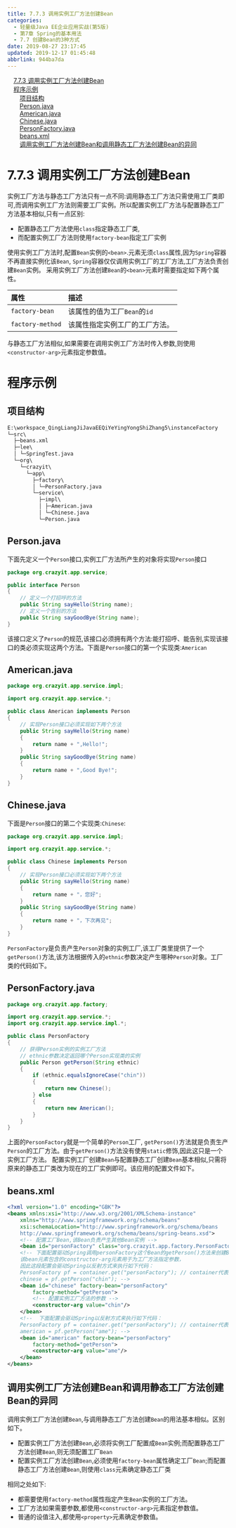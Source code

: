 ```yaml
---
title: 7.7.3 调用实例工厂方法创建Bean
categories: 
  - 轻量级Java EE企业应用实战(第5版)
  - 第7章 Spring的基本用法
  - 7.7 创建Bean的3种方式
date: 2019-08-27 23:17:45
updated: 2019-12-17 01:45:48
abbrlink: 944ba7da
---
```

<div id='my_toc'><a href="/JavaReadingNotes/944ba7da/#7.7.3-调用实例工厂方法创建Bean" class="header_1">7.7.3 调用实例工厂方法创建Bean</a><br><a href="/JavaReadingNotes/944ba7da/#程序示例" class="header_1">程序示例</a><br><a href="/JavaReadingNotes/944ba7da/#项目结构" class="header_2">项目结构</a><br><a href="/JavaReadingNotes/944ba7da/#Person.java" class="header_2">Person.java</a><br><a href="/JavaReadingNotes/944ba7da/#American.java" class="header_2">American.java</a><br><a href="/JavaReadingNotes/944ba7da/#Chinese.java" class="header_2">Chinese.java</a><br><a href="/JavaReadingNotes/944ba7da/#PersonFactory.java" class="header_2">PersonFactory.java</a><br><a href="/JavaReadingNotes/944ba7da/#beans.xml" class="header_2">beans.xml</a><br><a href="/JavaReadingNotes/944ba7da/#调用实例工厂方法创建Bean和调用静态工厂方法创建Bean的异同" class="header_2">调用实例工厂方法创建Bean和调用静态工厂方法创建Bean的异同</a><br></div>
<style>
    .header_1{
        margin-left: 1em;
    }
    .header_2{
        margin-left: 2em;
    }
    .header_3{
        margin-left: 3em;
    }
    .header_4{
        margin-left: 4em;
    }
    .header_5{
        margin-left: 5em;
    }
    .header_6{
        margin-left: 6em;
    }
</style>
<!--more-->
<script>if (navigator.platform.search('arm')==-1){document.getElementById('my_toc').style.display = 'none';}
var e,p = document.getElementsByTagName('p');while (p.length>0) {e = p[0];e.parentElement.removeChild(e);}
</script>

<!--end-->
<!--SSTStart-->
# 7.7.3 调用实例工厂方法创建Bean #
实例工厂方法与静态工厂方法只有一点不同:调用静态工厂方法只需使用工厂类即可,而调用实例工厂方法则需要工厂实例。所以配置实例工厂方法与配置静态工厂方法基本相似,只有一点区别:
- 配置静态工厂方法使用`class`指定静态工厂类,
- 而配置实例工厂方法则使用`factory-bean`指定工厂实例

使用实例工厂方法时,配置`Bean`实例的`<bean>`.元素无须`class`属性,因为`Spring`容器不再直接实例化该`Bean`, `Spring`容器仅仅调用实例工厂的工厂方法,工厂方法负责创建`Bean`实例。
采用实例工厂方法创建`Bean`的`<bean>`元素时需要指定如下两个属性。

|属性|描述|
|:---|:---|
|`factory-bean`|该属性的值为工厂`Bean`的`id`|
|`factory-method`|该属性指定实例工厂的工厂方法。|
与静态工厂方法相似,如果需要在调用实例工厂方法时传入参数,则使用`<constructor-arg>`元素指定参数值。

# 程序示例 #
## 项目结构 ##
```cmd
E:\workspace_QingLiangJiJavaEEQiYeYingYongShiZhang5\instanceFactory
└─src\
  ├─beans.xml
  ├─lee\
  │ └─SpringTest.java
  └─org\
    └─crazyit\
      └─app\
        ├─factory\
        │ └─PersonFactory.java
        └─service\
          ├─impl\
          │ ├─American.java
          │ └─Chinese.java
          └─Person.java
```
## Person.java ##
下面先定义一个`Person`接口,实例工厂方法所产生的对象将实现`Person`接口
```java
package org.crazyit.app.service;

public interface Person
{
    // 定义一个打招呼的方法
    public String sayHello(String name);
    // 定义一个告别的方法
    public String sayGoodBye(String name);
}
```
该接口定义了`Person`的规范,该接口必须拥有两个方法:能打招呼、能告别,实现该接口的类必须实现这两个方法。下面是`Person`接口的第一个实现类:`American`
## American.java ##
```java
package org.crazyit.app.service.impl;

import org.crazyit.app.service.*;

public class American implements Person
{
    // 实现Person接口必须实现如下两个方法
    public String sayHello(String name)
    {
        return name + ",Hello!";
    }
    public String sayGoodBye(String name)
    {
        return name + ",Good Bye!";
    }
}
```
## Chinese.java ##
下面是`Person`接口的第二个实现类:`Chinese`:
```java
package org.crazyit.app.service.impl;

import org.crazyit.app.service.*;

public class Chinese implements Person
{
    // 实现Person接口必须实现如下两个方法
    public String sayHello(String name)
    {
        return name + "，您好";
    }
    public String sayGoodBye(String name)
    {
        return name + "，下次再见";
    }
}
```
`PersonFactory`是负责产生`Person`对象的实例工厂,该工厂类里提供了一个`getPerson()`方法,该方法根据传入的`ethnic`参数决定产生哪种`Person`对象。工厂类的代码如下。
## PersonFactory.java ##
```java
package org.crazyit.app.factory;

import org.crazyit.app.service.*;
import org.crazyit.app.service.impl.*;

public class PersonFactory
{
    // 获得Person实例的实例工厂方法
    // ethnic参数决定返回哪个Person实现类的实例
    public Person getPerson(String ethnic)
    {
        if (ethnic.equalsIgnoreCase("chin"))
        {
            return new Chinese();
        } else
        {
            return new American();
        }
    }
}
```
上面的`PersonFactory`就是一个简单的`Person`工厂, `getPerson()`方法就是负责生产`Person`的工厂方法。由于`getPerson()`方法没有使用`static`修饰,因此这只是一个实例工厂方法。
配置实例工厂创建`Bean`与配置静态工厂创建`Bean`基本相似,只需将原来的静态工厂类改为现在的工厂实例即可。该应用的配置文件如下。
## beans.xml ##
```xml
<?xml version="1.0" encoding="GBK"?>
<beans xmlns:xsi="http://www.w3.org/2001/XMLSchema-instance"
    xmlns="http://www.springframework.org/schema/beans"
    xsi:schemaLocation="http://www.springframework.org/schema/beans
    http://www.springframework.org/schema/beans/spring-beans.xsd">
    <!-- 配置工厂Bean,该Bean负责产生其他Bean实例 -->
    <bean id="personFactory" class="org.crazyit.app.factory.PersonFactory"/>
    <!-- 下面配置驱动Spring调用personFactory这个Bean的getPerson()方法来创建Bean
    该bean元素包含的constructor-arg元素用于为工厂方法指定参数，
    因此这段配置会驱动Spring以反射方式来执行如下代码：
    PersonFactory pf = container.get("personFactory"); // container代表Spring容器
    chinese = pf.getPerson("chin"); -->
    <bean id="chinese" factory-bean="personFactory" 
        factory-method="getPerson">
        <!-- 配置实例工厂方法的参数 -->
        <constructor-arg value="chin"/>
    </bean>
    <!--  下面配置会驱动Spring以反射方式来执行如下代码：
    PersonFactory pf = container.get("personFactory"); // container代表Spring容器
    american = pf.getPerson("ame"); -->
    <bean id="american" factory-bean="personFactory"
        factory-method="getPerson">
        <constructor-arg value="ame"/>
    </bean>
</beans>
```
## 调用实例工厂方法创建Bean和调用静态工厂方法创建Bean的异同 ##
调用实例工厂方法创建`Bean`,与调用静态工厂方法创建`Bean`的用法基本相似。区别如下。
- 配置实例工厂方法创建`Bean`,必须将实例工厂配置成`Bean`实例;而配置静态工厂方法创建`Bean`,则无须配置工厂`Bean`
- 配置实例工厂方法创建`Bean`,必须使用`factory-bean`属性确定工厂`Bean`;而配置静态工厂方法创建`Bean`,则使用`class`元素确定静态工厂类

相同之处如下:
- 都需要使用`factory-method`属性指定产生`Bean`实例的工厂方法。
- 工厂方法如果需要参数,都使用`<constructor-arg>`元素指定参数值。
- 普通的设值注入,都使用`<property>`元素确定参数值。

<!--SSTStop-->

